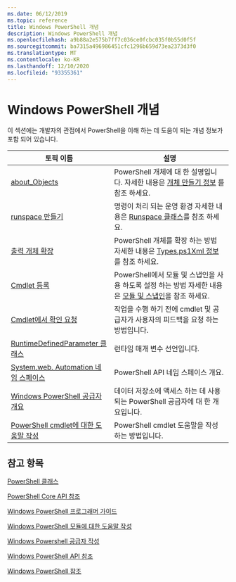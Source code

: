 ```yaml
---
ms.date: 06/12/2019
ms.topic: reference
title: Windows PowerShell 개념
description: Windows PowerShell 개념
ms.openlocfilehash: a9b88a2e575b7ff7c036ce0fcbc035f0b55d0f5f
ms.sourcegitcommit: ba7315a496986451cfc1296b659d73ea2373d3f0
ms.translationtype: MT
ms.contentlocale: ko-KR
ms.lasthandoff: 12/10/2020
ms.locfileid: "93355361"
---
```

# <a name="windows-powershell-concepts"></a>Windows PowerShell 개념

이 섹션에는 개발자의 관점에서 PowerShell을 이해 하는 데 도움이 되는 개념 정보가 포함 되어 있습니다.

|토픽 이름|설명|
|----------------|-----------------|
|[about_Objects](/powershell/module/microsoft.powershell.core/about/about_objects)|PowerShell 개체에 대 한 설명입니다. 자세한 내용은 [개체 만들기 정보](/powershell/module/microsoft.powershell.core/about/about_object_creation) 를 참조 하세요.|
|[runspace 만들기](../hosting/creating-runspaces.md)|명령이 처리 되는 운영 환경 자세한 내용은 [Runspace 클래스](/dotnet/api/system.management.automation.runspaces.runspace)를 참조 하세요.|
|[출력 개체 확장](../cmdlet/extending-output-objects.md)|PowerShell 개체를 확장 하는 방법 자세한 내용은 [Types.ps1Xml 정보](/powershell/module/microsoft.powershell.core/about/about_types.ps1xml) 를 참조 하세요.|
|[Cmdlet 등록](../cmdlet/registering-cmdlets.md)|PowerShell에서 모듈 및 스냅인을 사용 하도록 설정 하는 방법 자세한 내용은 [모듈 및 스냅인](../cmdlet/modules-and-snap-ins.md)을 참조 하세요.|
|[Cmdlet에서 확인 요청](../cmdlet/requesting-confirmation-from-cmdlets.md)|작업을 수행 하기 전에 cmdlet 및 공급자가 사용자의 피드백을 요청 하는 방법입니다.|
|[RuntimeDefinedParameter 클래스](/dotnet/api/system.management.automation.runtimedefinedparameter)|런타임 매개 변수 선언입니다.|
|[System.web. Automation 네임 스페이스](/dotnet/api/System.Management.Automation)|PowerShell API 네임 스페이스 개요.|
|[Windows PowerShell 공급자 개요](../provider/windows-powershell-provider-overview.md)|데이터 저장소에 액세스 하는 데 사용 되는 PowerShell 공급자에 대 한 개요입니다.|
|[PowerShell cmdlet에 대한 도움말 작성](../help/writing-help-for-windows-powershell-cmdlets.md)|PowerShell cmdlet 도움말을 작성 하는 방법입니다.|

## <a name="see-also"></a>참고 항목

[PowerShell 클래스](/dotnet/api/system.management.automation.powershell)

[PowerShell Core API 참조](/dotnet/api/?view=pscore-6.2.0&preserve-view=true)

[Windows PowerShell 프로그래머 가이드](windows-powershell-programmer-s-guide.md)

[Windows PowerShell 모듈에 대한 도움말 작성](../module/writing-help-for-windows-powershell-modules.md)

[Windows Powershell 공급자 작성](../provider/writing-a-windows-powershell-provider.md)

[Windows PowerShell API 참조](/dotnet/api/?view=powershellsdk-1.1.0&preserve-view=true)

[Windows PowerShell 참조](../windows-powershell-reference.md)
